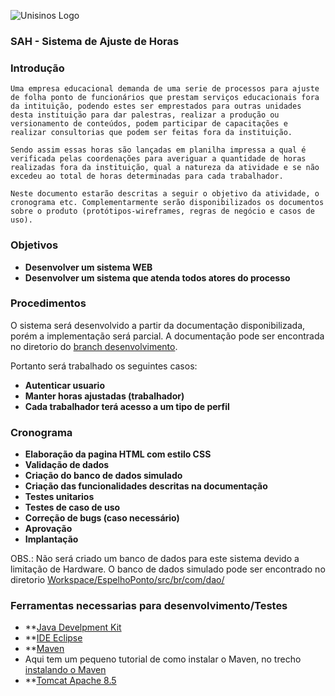 ![Unisinos Logo](https://upload.wikimedia.org/wikipedia/pt/9/91/Lp_logo_unisinos.png)
### SAH - Sistema de Ajuste de Horas ###
### Introdução ###  

    Uma empresa educacional demanda de uma serie de processos para ajuste de folha ponto de funcionários que prestam serviços educacionais fora da intituição, podendo estes ser emprestados para outras unidades desta instituição para dar palestras, realizar a produção ou versionamento de conteúdos, podem participar de capacitações e realizar consultorias que podem ser feitas fora da instituição.

    Sendo assim essas horas são lançadas em planilha impressa a qual é verificada pelas coordenações para averiguar a quantidade de horas realizadas fora da instituição, qual a natureza da atividade e se não excedeu ao total de horas determinadas para cada trabalhador.
    
	Neste documento estarão descritas a seguir o objetivo da atividade, o cronograma etc. Complementarmente serão disponibilizados os documentos sobre o produto (protótipos-wireframes, regras de negócio e casos de uso).

### Objetivos ###

- **Desenvolver um sistema WEB**
- **Desenvolver um sistema que atenda todos atores do processo**

### Procedimentos ###

   O sistema será desenvolvido a partir da documentação disponibilizada, porém a implementação será parcial. A documentação pode ser encontrada no diretorio do [branch desenvolvimento](https://github.com/carravetta/SAH_AjusteHora/tree/desenvolvimento/Docs).
   
   Portanto será trabalhado os seguintes casos:
   
   - **Autenticar usuario**
   - **Manter horas ajustadas (trabalhador)**
   - **Cada trabalhador terá acesso a um tipo de perfil**
   
   ### Cronograma ###
   
  - **Elaboração da pagina HTML com estilo CSS**
  - **Validação de dados**
  - **Criação do banco de dados simulado**
  - **Criação das funcionalidades descritas na documentação**
  - **Testes unitarios**
  - **Testes de caso de uso**
  - **Correção de bugs (caso necessário)**
  - **Aprovação**
  - **Implantação**
  
 OBS.: Não será criado um banco de dados para este sistema devido a limitação de Hardware. O banco de dados simulado pode ser encontrado no diretorio [Workspace/EspelhoPonto/src/br/com/dao/](https://github.com/carravetta/SAH_AjusteHora/tree/desenvolvimento/Workspace/EspelhoPonto/src/br/com/dao)

### Ferramentas necessarias para desenvolvimento/Testes ###

- **[Java Develpment Kit](http://www.oracle.com/technetwork/pt/java/javase/downloads/jdk8-downloads-2133151.html)
- **[IDE Eclipse](http://www.eclipse.org/downloads/packages/eclipse-ide-java-ee-developers/oxygen3)
- **[Maven](http://maven.apache.org/download.cgi)
 - Aqui tem um pequeno tutorial de como instalar o Maven, no trecho [instalando o Maven](http://luizricardo.org/2014/06/instalando-configurando-e-usando-o-maven-para-gerenciar-suas-dependencias-e-seus-projetos-java/)
 - **[Tomcat Apache 8.5](https://tomcat.apache.org/download-80.cgi)
 
